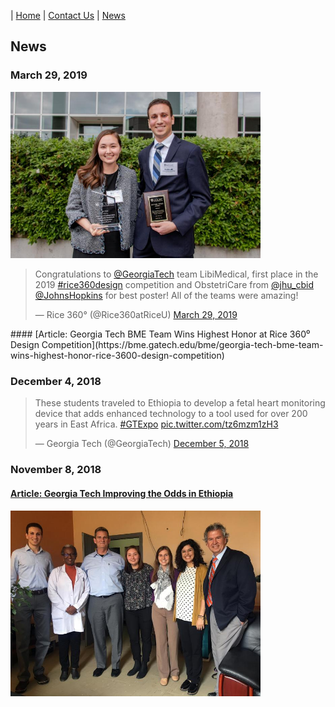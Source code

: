 | [Home](index.md) | [Contact Us](contact.md) | [News](news.md)   

## News
### March 29, 2019
<img src="/assets/rice360_award_photo.jpg" alt="Rice 360 Award Photo" width="400"/>
<blockquote class="twitter-tweet" data-lang="en"><p lang="en" dir="ltr">Congratulations to <a href="https://twitter.com/GeorgiaTech?ref_src=twsrc%5Etfw">@GeorgiaTech</a> team LibiMedical, first place in the 2019 <a href="https://twitter.com/hashtag/rice360design?src=hash&amp;ref_src=twsrc%5Etfw">#rice360design</a> competition and ObstetriCare from <a href="https://twitter.com/jhu_cbid?ref_src=twsrc%5Etfw">@jhu_cbid</a> <a href="https://twitter.com/JohnsHopkins?ref_src=twsrc%5Etfw">@JohnsHopkins</a> for best poster!  All of the teams were amazing!</p>&mdash; Rice 360° (@Rice360atRiceU) <a href="https://twitter.com/Rice360atRiceU/status/1111757641775304709?ref_src=twsrc%5Etfw">March 29, 2019</a></blockquote>
<script async src="https://platform.twitter.com/widgets.js" charset="utf-8"></script>
#### [Article: Georgia Tech BME Team Wins Highest Honor at Rice 360⁰ Design Competition](https://bme.gatech.edu/bme/georgia-tech-bme-team-wins-highest-honor-rice-3600-design-competition)

### December 4, 2018
<blockquote class="twitter-tweet" data-lang="en"><p lang="en" dir="ltr">These students traveled to Ethiopia to develop a fetal heart monitoring device that adds enhanced technology to a tool used for over 200 years in East Africa. <a href="https://twitter.com/hashtag/GTExpo?src=hash&amp;ref_src=twsrc%5Etfw">#GTExpo</a> <a href="https://t.co/tz6mzm1zH3">pic.twitter.com/tz6mzm1zH3</a></p>&mdash; Georgia Tech (@GeorgiaTech) <a href="https://twitter.com/GeorgiaTech/status/1070116973827244032?ref_src=twsrc%5Etfw">December 5, 2018</a></blockquote>
<script async src="https://platform.twitter.com/widgets.js" charset="utf-8"></script>


### November 8, 2018
#### [Article: Georgia Tech Improving the Odds in Ethiopia](https://bme.gatech.edu/bme/georgia-tech-improving-odds-ethiopia)   
<img src="/assets/ethiopia-team-picture.jpg" alt="Ethiopia Team Picture" width="400"/>  
